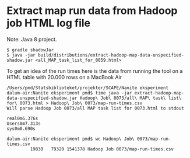 # Extract map run data from Hadoop job HTML log file

Note: Java 8 project.

```
$ gradle shadowJar
$ java -jar build/distributions/extract-hadoop-map-data-unspecified-shadow.jar <all_MAP_task_list_for_0059.html>
```

To get an idea of the run times here is the data from running the tool on a HTML table with 20.000 rows on a MacBook Air

```
/Users/pmd/Statsbiblioteket/projekter/SCAPE/Nanite eksperiment
dalum-air:Nanite eksperiment pmd$ time java -jar extract-hadoop-map-data-unspecified-shadow.jar Hadoop\ Job\ 0073/all\ MAP\ task\ list\ for\ 0073.html > Hadoop\ Job\ 0073/map-run-times.csv
Will parse Hadoop Job 0073/all MAP task list for 0073.html to stdout

real0m6.376s
Users0m7.313s
sys0m0.690s

dalum-air:Nanite eksperiment pmd$ wc Hadoop\ Job\ 0073/map-run-times.csv 
         19830   79320 1541378 Hadoop Job 0073/map-run-times.csv
```

